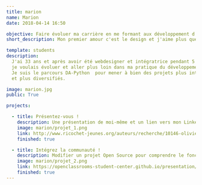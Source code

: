 ```yaml
---
title: marion
name: Marion
date: 2018-04-14 16:50

objective: Faire évoluer ma carrière en me formant aux développement d'application avec Python
short_description: Mon premier amour c'est le design et j'aime plus que tout faire fonctionner pour de vrai mes idées.

template: students
description:
  J'ai 33 ans et après avoir été webdesigner et intégratrice pendant 5 ans,
  je voulais évoluer et aller plus loin dans ma pratique du développement.
  Je suis le parcours DA-Python  pour mener à bien des projets plus intéressants
  et plus diversifiés.

image: marion.jpg
public: True

projects:

  - title: Présentez-vous !
    description: Une présentation de moi-même et un lien vers mon LinkedIn.
    image: marion/projet_1.png
    link: http://www.ricochet-jeunes.org/auteurs/recherche/10146-olivier-vogel
    finished: true

  - title: Intégrez la communauté !
    description: Modifier un projet Open Source pour comprendre le fonctionnement de Git, de Github et des pull requests.
    image: marion/projet_2.png
    link: https://openclassrooms-student-center.github.io/presentation/students/marion.html
    finished: true
---
```

